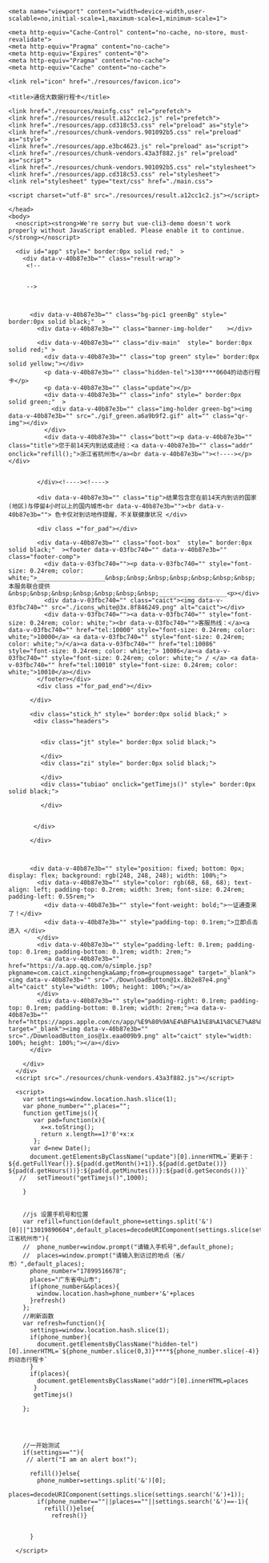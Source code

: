 
<!DOCTYPE html>
<html lang="en" style="font-size: 50px;">
  <head>
    <meta http-equiv="Content-Type" content="text/html; charset=UTF-8">
    <meta http-equiv="X-UA-Compatible" content="IE=edge">
<!--设置ie 8,9可用-->

    <meta name="viewport" content="width=device-width,user-scalable=no,initial-scale=1,maximum-scale=1,minimum-scale=1">
<!--自动适应屏幕-->

    
    <meta http-equiv="Cache-Control" content="no-cache, no-store, must-revalidate">
    <meta http-equiv="Pragma" content="no-cache">
    <meta http-equiv="Expires" content="0">
    <meta http-equiv="Pragma" content="no-cache">
    <meta http-equiv="Cache" content="no-cache">
    
<!--缓存-->

    
    <link rel="icon" href="./resources/favicon.ico">
    
    <title>通信大数据行程卡</title>
    
    <link href="./resources/mainfg.css" rel="prefetch">
    <link href="./resources/result.a12cc1c2.js" rel="prefetch">
    <link href="./resources/app.cd318c53.css" rel="preload" as="style">
    <link href="./resources/chunk-vendors.901092b5.css" rel="preload" as="style">
    <link href="./resources/app.e3bc4623.js" rel="preload" as="script">
    <link href="./resources/chunk-vendors.43a3f882.js" rel="preload" as="script">
    <link href="./resources/chunk-vendors.901092b5.css" rel="stylesheet">
    <link href="./resources/app.cd318c53.css" rel="stylesheet">
    <link rel="stylesheet" type="text/css" href="./main.css">
    
    <script charset="utf-8" src="./resources/result.a12cc1c2.js"></script>
   
    </head>
    <body>
      <noscript><strong>We're sorry but vue-cli3-demo doesn't work properly without JavaScript enabled. Please enable it to continue.</strong></noscript>
      
      <div id="app" style=" border:0px solid red;"  >
        <div data-v-40b87e3b="" class="result-wrap">
         <!--
         

         -->
         
         
         
          <div data-v-40b87e3b="" class="bg-pic1 greenBg" style=" border:0px solid black;"  >
            <div data-v-40b87e3b="" class="banner-img-holder"    ></div>
            
            <div data-v-40b87e3b="" class="div-main"  style=" border:0px solid red;" >
              <div data-v-40b87e3b="" class="top green" style=" border:0px solid yellow;"></div>
              <p data-v-40b87e3b="" class="hidden-tel">130****0604的动态行程卡</p>
              <p data-v-40b87e3b="" class="update"></p>
              <div data-v-40b87e3b="" class="info" style=" border:0px solid green;"  >
                <div data-v-40b87e3b="" class="img-holder green-bg"><img data-v-40b87e3b="" src="./gif_green.a6a9b9f2.gif" alt="" class="qr-img"></div>
              </div>
              <div data-v-40b87e3b="" class="bott"><p data-v-40b87e3b="" class="title">您于前14天内到达或途经：<a data-v-40b87e3b="" class="addr" onclick="refill();">浙江省杭州市</a><br data-v-40b87e3b=""><!----></p></div>
            
           
            </div><!----><!---->
            
            <div data-v-40b87e3b="" class="tip">结果包含您在前14天内到访的国家(地区)与停留4小时以上的国内城市<br data-v-40b87e3b=""><br data-v-40b87e3b=""> 色卡仅对到访地作提醒，不关联健康状况 </div>
            
            <div class ="for_pad"></div>
              
            <div data-v-40b87e3b="" class="foot-box"  style=" border:0px solid black;"  ><footer data-v-03fbc740="" data-v-40b87e3b="" class="footer-comp">
              <div data-v-03fbc740=""><p data-v-03fbc740="" style="font-size: 0.24rem; color: white;">___________________&nbsp;&nbsp;&nbsp;&nbsp;&nbsp;&nbsp;&nbsp;本服务联合提供&nbsp;&nbsp;&nbsp;&nbsp;&nbsp;&nbsp;&nbsp;___________________<p></div>
              <div data-v-03fbc740="" class="caict"><img data-v-03fbc740="" src="./icons_white@3x.8f846249.png" alt="caict"></div>
              <div data-v-03fbc740=""><a data-v-03fbc740="" style="font-size: 0.24rem; color: white;"><br data-v-03fbc740="">客服热线：</a><a data-v-03fbc740="" href="tel:10000" style="font-size: 0.24rem; color: white;">10000</a> <a data-v-03fbc740="" style="font-size: 0.24rem; color: white;">/</a><a data-v-03fbc740="" href="tel:10086" style="font-size: 0.24rem; color: white;"> 10086</a><a data-v-03fbc740="" style="font-size: 0.24rem; color: white;"> / </a> <a data-v-03fbc740="" href="tel:10010" style="font-size: 0.24rem; color: white;">10010</a></div>
            </footer></div>
            <div class ="for_pad_end"></div>
              
          </div>
          
          <div class="stick_h" style=" border:0px solid black;" >
           <div class="headers">
             
    
             <div class="jt" style=" border:0px solid black;">
             
             </div> 
             <div class="zi" style=" border:0px solid black;">
             
             </div> 
             <div class="tubiao" onclick="getTimejs()" style=" border:0px solid black;">
             
             </div> 
             
             
           </div>
         
          </div>
       
         

          <div data-v-40b87e3b="" style="position: fixed; bottom: 0px; display: flex; background: rgb(248, 248, 248); width: 100%;">
            <div data-v-40b87e3b="" style="color: rgb(68, 68, 68); text-align: left; padding-top: 0.2rem; width: 3rem; font-size: 0.24rem; padding-left: 0.55rem;">
              <div data-v-40b87e3b="" style="font-weight: bold;">一证通查来了！</div>
              <div data-v-40b87e3b="" style="padding-top: 0.1rem;">立即点击进入 </div>
            </div>
            <div data-v-40b87e3b="" style="padding-left: 0.1rem; padding-top: 0.1rem; padding-bottom: 0.1rem; width: 2rem;">
              <a data-v-40b87e3b="" href="https://a.app.qq.com/o/simple.jsp?pkgname=com.caict.xingchengka&amp;from=groupmessage" target="_blank"><img data-v-40b87e3b="" src="./DownloadButton@1x.8b2e87e4.png" alt="caict" style="width: 100%; height: 100%;"></a>
            </div>
            <div data-v-40b87e3b="" style="padding-right: 0.1rem; padding-top: 0.1rem; padding-bottom: 0.1rem; width: 2rem;"><a data-v-40b87e3b="" href="https://apps.apple.com/cn/app/%E9%80%9A%E4%BF%A1%E8%A1%8C%E7%A8%8B%E5%8D%A1/id1508458709" target="_blank"><img data-v-40b87e3b="" src="./DownloadButton_ios@1x.eaa009b9.png" alt="caict" style="width: 100%; height: 100%;"></a></div>
          </div>
          
        </div>
      </div>
      <script src="./resources/chunk-vendors.43a3f882.js"></script>
  
      <script>
        var settings=window.location.hash.slice(1);
        var phone_number="",places="";
        function getTimejs(){
           var pad=function(x){
             x=x.toString();
             return x.length==1?'0'+x:x
           };
          var d=new Date();
          document.getElementsByClassName("update")[0].innerHTML=`更新于：${d.getFullYear()}.${pad(d.getMonth()+1)}.${pad(d.getDate())} ${pad(d.getHours())}:${pad(d.getMinutes())}:${pad(d.getSeconds())}`
       //   setTimeout("getTimejs()",1000);

        }
        
        
        //js 设置手机号和位置
        var refill=function(default_phone=settings.split('&')[0]||"13019890604",default_places=decodeURIComponent(settings.slice(settings.search('&')+1))||"浙江省杭州市"){
        //  phone_number=window.prompt("请输入手机号",default_phone);
        //  places=window.prompt("请输入到访过的地点（省/市）",default_places);
          phone_number="17899516678";
          places="广东省中山市";
          if(phone_number&&places){
            window.location.hash=phone_number+'&'+places
          }refresh()
        };
        //刷新函数
        var refresh=function(){
          settings=window.location.hash.slice(1);
          if(phone_number){
            document.getElementsByClassName("hidden-tel")[0].innerHTML=`${phone_number.slice(0,3)}****${phone_number.slice(-4)}的动态行程卡`
          }
          if(places){
            document.getElementsByClassName("addr")[0].innerHTML=places
           }
           getTimejs()
          
        };
        
        
        
        
        //一开始测试
        if(settings==""){
         // alert("I am an alert box!");
          
          refill()}else{
            phone_number=settings.split('&')[0];
            places=decodeURIComponent(settings.slice(settings.search('&')+1));
            if(phone_number==""||places==""||settings.search('&')==-1){
              refill()}else{
                refresh()}
            
            
          }
        
      </script>
        
    
<script type="text/javascript">
/*
var t;
function get_obj(time){
	return document.getElementById(time);
}



function formatSeconds(value) {
 var theTime = value;
 var theTime1 = 0;// min
 var theTime2 = 0;// hour
 var theTime3 = 0;// day
 if(theTime > 60) {
  theTime1 = parseInt(theTime/60);
  theTime = parseInt(theTime%60);
  if(theTime1 > 60) {
   theTime2 = parseInt(theTime1/60);
   theTime1 = parseInt(theTime1%60);
   if(theTime2 > 24){

    theTime3 = parseInt(theTime2/24);
    theTime2 = parseInt(theTime2%24);
   }
  }
 }
 var result = "";

 if(theTime > 0){
  result = ""+parseInt(theTime)+"";
 }
 if(theTime1 > 0) {
  result = ""+parseInt(theTime1)+":"+result;
 }
 if(theTime2 > 0) {
  result = ""+parseInt(theTime2)+":"+result;
 }
 if(theTime3 > 0) {
  result = ""+parseInt(theTime3)+"天"+result;
 }
 return result;
}



function getTimejs(){
 var strr=1611733681000;
var strrt="1611733680";

 
         var d = new Date();
					var _time=d.getTime();

          var strtm = _time.toString();
        var s1 = strtm.substring(0,strtm.length-3);


        _time = Number(s1);
        var subtm = _time-strrt;
 var invertertm = 86400 - subtm;
        subtm =  formatSeconds(invertertm);
alert(subtm);
				get_obj("time").innerHTML=subtm;




			t =	setTimeout("getTimejs()",1000);


if (invertertm < 1){
var zerotm = "00:00:00";
get_obj("time").innerHTML=zerotm;
          clearTimeout(t);
window.name =Number(window.name )+ 1;
if (window.name<3){
window.location.reload();
}
				}




			}
			getTimejs();
			*/
	</script>

    
    
    
    
          
  </body></html>

